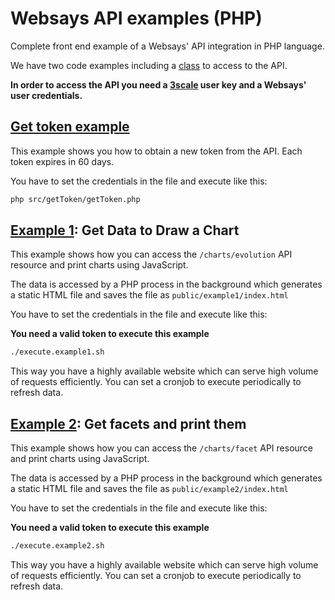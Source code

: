 # Websays API examples (PHP)
Complete front end example of a Websays' API integration in PHP language.

We have two code examples including a [class](src/Websays/API.php) to access to the API.

**In order to access the API you need a [3scale](https://websays.3scale.net) user key and a Websays' user credentials.**

## [Get token example](src/getToken/getToken.php)

This example shows you how to obtain a new token from the API. Each token expires in 60 days.

You have to set the credentials in the file and execute like this:

```bash
php src/getToken/getToken.php
```

## [Example 1](src/example1/example1.php): Get Data to Draw a Chart

This example shows how you can access the ```/charts/evolution``` API resource and print charts using JavaScript.

The data is accessed by a PHP process in the background which generates a static HTML file and saves the file as ```public/example1/index.html```

You have to set the credentials in the file and execute like this:

**You need a valid token to execute this example**

```bash
./execute.example1.sh
```

This way you have a highly available website which can serve high volume of requests efficiently. You can set a cronjob to execute periodically to refresh data.

## [Example 2](src/example2/example2.php): Get facets and print them

This example shows how you can access the ```/charts/facet``` API resource and print charts using JavaScript.

The data is accessed by a PHP process in the background which generates a static HTML file and saves the file as ```public/example2/index.html```

You have to set the credentials in the file and execute like this:

**You need a valid token to execute this example**

```bash
./execute.example2.sh
```

This way you have a highly available website which can serve high volume of requests efficiently. You can set a cronjob to execute periodically to refresh data.
